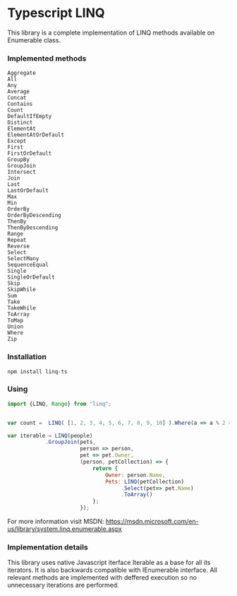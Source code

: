 ﻿# Typescript LINQ

This library is a complete implementation of LINQ methods available on Enumerable class. 

### Implemented methods
```
Aggregate 
All
Any 
Average
Concat 
Contains
Count 
DefaultIfEmpty
Distinct 
ElementAt
ElementAtOrDefault 
Except
First 
FirstOrDefault
GroupBy
GroupJoin
Intersect
Join
Last
LastOrDefault
Max
Min
OrderBy
OrderByDescending
ThenBy
ThenByDescending
Range
Repeat
Reverse
Select
SelectMany
SequenceEqual
Single
SingleOrDefault
Skip
SkipWhile
Sum
Take
TakeWhile
ToArray
ToMap
Union
Where
Zip
```

### Installation
```
npm install linq-ts
```

### Using
```javascript
import {LINQ, Range} from "linq";


var count =  LINQ( [1, 2, 3, 4, 5, 6, 7, 8, 9, 10] ).Where(a => a % 2 == 1).Count()

var iterable = LINQ(people)
            .GroupJoin(pets,
                       person => person, 
                       pet => pet.Owner,
                       (person, petCollection) => {
                           return {
                               Owner: person.Name,
                               Pets: LINQ(petCollection)
                                    .Select(pet=> pet.Name)
                                    .ToArray()
                           };
                       });

```
For more information visit MSDN: https://msdn.microsoft.com/en-us/library/system.linq.enumerable.aspx 

### Implementation details
This library uses native Javascript iterface Iterable<T> as a base for all its iterators. It is also backwards compatible with IEnumerable<T> interface. All relevant methods are implemented with deffered execution so no unnecessary iterations are performed. 
